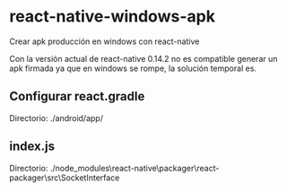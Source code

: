 # react-native-windows-apk
Crear apk producción en windows con react-native

Con la versión actual de react-native 0.14.2 no es compatible generar un apk firmada ya que en windows se rompe, la solución temporal es.

## Configurar react.gradle
Directorio: ./android/app/


## index.js
Directorio: ./node_modules\react-native\packager\react-packager\src\SocketInterface
